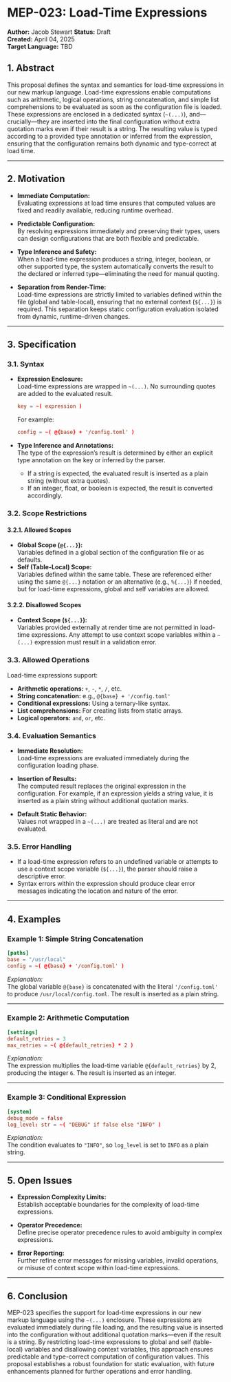 # MEP-023: Load-Time Expressions
**Author:** Jacob Stewart
**Status:** Draft  
**Created:** April 04, 2025  
**Target Language:** TBD


## 1. Abstract

This proposal defines the syntax and semantics for load-time expressions in our new markup language. Load-time expressions enable computations such as arithmetic, logical operations, string concatenation, and simple list comprehensions to be evaluated as soon as the configuration file is loaded. These expressions are enclosed in a dedicated syntax (`~(...)`), and—crucially—they are inserted into the final configuration without extra quotation marks even if their result is a string. The resulting value is typed according to a provided type annotation or inferred from the expression, ensuring that the configuration remains both dynamic and type-correct at load time.

---

## 2. Motivation

- **Immediate Computation:**  
  Evaluating expressions at load time ensures that computed values are fixed and readily available, reducing runtime overhead.

- **Predictable Configuration:**  
  By resolving expressions immediately and preserving their types, users can design configurations that are both flexible and predictable.

- **Type Inference and Safety:**  
  When a load-time expression produces a string, integer, boolean, or other supported type, the system automatically converts the result to the declared or inferred type—eliminating the need for manual quoting.

- **Separation from Render-Time:**  
  Load-time expressions are strictly limited to variables defined within the file (global and table-local), ensuring that no external context (`${...}`) is required. This separation keeps static configuration evaluation isolated from dynamic, runtime-driven changes.

---

## 3. Specification

### 3.1. Syntax

- **Expression Enclosure:**  
  Load-time expressions are wrapped in `~(...)`. No surrounding quotes are added to the evaluated result.
  ```toml
  key = ~( expression )
  ```
  For example:
  ```toml
  config = ~( @{base} + '/config.toml' )
  ```

- **Type Inference and Annotations:**  
  The type of the expression’s result is determined by either an explicit type annotation on the key or inferred by the parser.  
  - If a string is expected, the evaluated result is inserted as a plain string (without extra quotes).
  - If an integer, float, or boolean is expected, the result is converted accordingly.

### 3.2. Scope Restrictions

#### 3.2.1. Allowed Scopes

- **Global Scope (`@{...}`):**  
  Variables defined in a global section of the configuration file or as defaults.  
- **Self (Table-Local) Scope:**  
  Variables defined within the same table. These are referenced either using the same `@{...}` notation or an alternative (e.g., `%{...}`) if needed, but for load-time expressions, global and self variables are allowed.

#### 3.2.2. Disallowed Scopes

- **Context Scope (`${...}`):**  
  Variables provided externally at render time are not permitted in load-time expressions. Any attempt to use context scope variables within a `~(...)` expression must result in a validation error.

### 3.3. Allowed Operations

Load-time expressions support:
- **Arithmetic operations:** `+`, `-`, `*`, `/`, etc.
- **String concatenation:** e.g., `@{base} + '/config.toml'`
- **Conditional expressions:** Using a ternary-like syntax.
- **List comprehensions:** For creating lists from static arrays.
- **Logical operators:** `and`, `or`, etc.

### 3.4. Evaluation Semantics

- **Immediate Resolution:**  
  Load-time expressions are evaluated immediately during the configuration loading phase.

- **Insertion of Results:**  
  The computed result replaces the original expression in the configuration. For example, if an expression yields a string value, it is inserted as a plain string without additional quotation marks.

- **Default Static Behavior:**  
  Values not wrapped in a `~(...)` are treated as literal and are not evaluated.

### 3.5. Error Handling

- If a load-time expression refers to an undefined variable or attempts to use a context scope variable (`${...}`), the parser should raise a descriptive error.
- Syntax errors within the expression should produce clear error messages indicating the location and nature of the error.

---

## 4. Examples

### Example 1: Simple String Concatenation

```toml
[paths]
base = "/usr/local"
config = ~( @{base} + '/config.toml' )
```

*Explanation:*  
The global variable `@{base}` is concatenated with the literal `'/config.toml'` to produce `/usr/local/config.toml`. The result is inserted as a plain string.

---

### Example 2: Arithmetic Computation

```toml
[settings]
default_retries = 3
max_retries = ~( @{default_retries} * 2 )
```

*Explanation:*  
The expression multiplies the load-time variable `@{default_retries}` by 2, producing the integer `6`. The result is inserted as an integer.

---

### Example 3: Conditional Expression

```toml
[system]
debug_mode = false
log_level: str = ~( "DEBUG" if false else "INFO" )
```

*Explanation:*  
The condition evaluates to `"INFO"`, so `log_level` is set to `INFO` as a plain string.

---

## 5. Open Issues

- **Expression Complexity Limits:**  
  Establish acceptable boundaries for the complexity of load-time expressions.
  
- **Operator Precedence:**  
  Define precise operator precedence rules to avoid ambiguity in complex expressions.
  
- **Error Reporting:**  
  Further refine error messages for missing variables, invalid operations, or misuse of context scope within load-time expressions.

---

## 6. Conclusion

MEP-023 specifies the support for load-time expressions in our new markup language using the `~(...)` enclosure. These expressions are evaluated immediately during file loading, and the resulting value is inserted into the configuration without additional quotation marks—even if the result is a string. By restricting load-time expressions to global and self (table-local) variables and disallowing context variables, this approach ensures predictable and type-correct computation of configuration values. This proposal establishes a robust foundation for static evaluation, with future enhancements planned for further operations and error handling.

